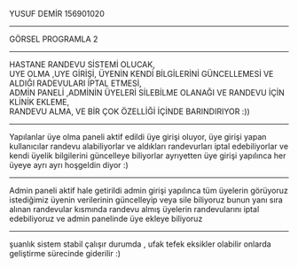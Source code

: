 YUSUF DEMİR 156901020<hr>
GÖRSEL PROGRAMLA 2<hr>
HASTANE RANDEVU SİSTEMİ OLUCAK,<br>
UYE OLMA ,UYE GİRİŞİ, ÜYENİN KENDİ BİLGİLERİNİ GÜNCELLEMESİ VE ALDIĞI RADEVULARI İPTAL ETMESİ,<br>
ADMİN PANELİ ,ADMİNİN ÜYELERİ SİLEBİLME OLANAĞI VE RANDEVU İÇİN KLİNİK EKLEME,<br>
RANDEVU ALMA, VE BİR ÇOK ÖZELLİĞİ İÇİNDE BARINDIRIYOR :))
<hr>
Yapılanlar üye olma paneli aktif edildi üye girişi oluyor, üye girişi yapan kullanıcılar randevu alabiliyorlar ve aldıkları randevurları
iptal edebiliyorlar ve kendi üyelik bilgilerini güncelleye biliyorlar ayrıyetten üye girişi yapılınca her üyeye ayrı ayrı hoşgeldin diyor :)
<hr>
Admin paneli aktif hale getirildi admin girişi yapılınca tüm üyelerin görüyoruz istediğimiz üyenin verilerinin güncelleyip veya sile biliyoruz bunun yanı sıra alınan randevular kısmında randevu almış üyelerin randevularını iptal edebiliyoruz ve admin panelinde üye ekleye biliyoruz
<hr>
şuanlık sistem stabil çalışır durumda , ufak tefek eksikler olabilir onlarda geliştirme sürecinde giderilir :)

